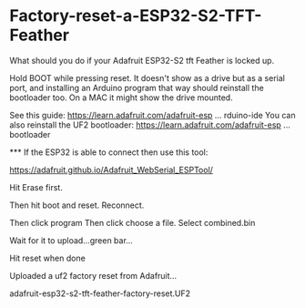 # Factory-reset-a-ESP32-S2-TFT-Feather

What should you do if your Adafruit ESP32-S2 tft Feather is locked up.

Hold BOOT while pressing reset. It doesn't show as a drive but as a serial port, and installing an Arduino program that way should reinstall the bootloader too.
On a MAC it might show the drive mounted.

See this guide:
https://learn.adafruit.com/adafruit-esp ... rduino-ide
You can also reinstall the UF2 bootloader:
https://learn.adafruit.com/adafruit-esp ... bootloader



*** If the ESP32 is able to connect then use this tool:

https://adafruit.github.io/Adafruit_WebSerial_ESPTool/
 
Hit Erase first.

Then hit boot and reset. Reconnect.

Then click program
Then click choose a file.
Select combined.bin 

Wait for it to upload…green bar…

Hit reset when done

Uploaded a uf2 factory reset from Adafruit…

adafruit-esp32-s2-tft-feather-factory-reset.UF2

